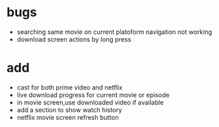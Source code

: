 # bugs

- searching same movie on current platoform navigation not working
- download screen actions by long press

# add

- cast for both prime video and netflix
- live download progress for current movie or episode
- in movie screen,use downloaded video if available
- add a section to show watch history
- netflix movie screen refresh button
